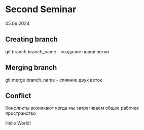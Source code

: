 # Second Seminar 
05.06.2024
## Creating branch
git branch branch_name - создание новой ветки

## Merging branch
git merge branch_name - слияние двух веток
## Conflict 

Конфликты возникают когда мы затрагиваем общее рабочее пространство

Hello World!